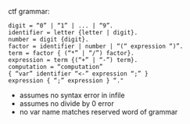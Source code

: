 ctf grammar:
```letter = “a” | “b” | ... | “z”.
digit = “0” | “1” | ... | “9”.
identifier = letter {letter | digit}.
number = digit {digit}.
factor = identifier | number | “(“ expression “)”.
term = factor { (“*” | “/”) factor}.
expression = term {(“+” | “-”) term}.
computation = “computation”
{ “var” identifier “<-” expression “;” }
expression { “;” expression } “."
```
- assumes no syntax error in infile
- assumes no divide by 0 error
- no var name matches reserved word of grammar

